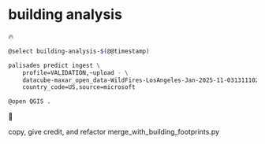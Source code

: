 # building analysis

🔥

```bash
@select building-analysis-$(@@timestamp)

palisades predict ingest \
	profile=VALIDATION,~upload - \
	datacube-maxar_open_data-WildFires-LosAngeles-Jan-2025-11-031311102213-103001010B9A1B00 . \
	country_code=US,source=microsoft

@open QGIS .
```

🚧

copy, give credit, and refactor merge_with_building_footprints.py